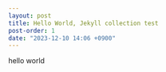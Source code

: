 ```yaml
---
layout: post
title: Hello World, Jekyll collection test
post-order: 1
date: "2023-12-10 14:06 +0900"
---
```

hello world
